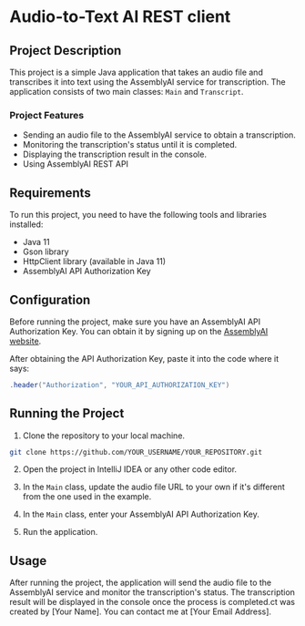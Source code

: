 # Audio-to-Text AI REST client 

## Project Description

This project is a simple Java application that takes an audio file and transcribes it into text using the AssemblyAI service for transcription. The application consists of two main classes: `Main` and `Transcript`.

### Project Features

- Sending an audio file to the AssemblyAI service to obtain a transcription.
- Monitoring the transcription's status until it is completed.
- Displaying the transcription result in the console.
- Using AssemblyAI REST API

## Requirements

To run this project, you need to have the following tools and libraries installed:

- Java 11
- Gson library
- HttpClient library (available in Java 11)
- AssemblyAI API Authorization Key

## Configuration

Before running the project, make sure you have an AssemblyAI API Authorization Key. You can obtain it by signing up on the [AssemblyAI website](https://www.assemblyai.com/).

After obtaining the API Authorization Key, paste it into the code where it says:

```java
.header("Authorization", "YOUR_API_AUTHORIZATION_KEY")
```

## Running the Project

1. Clone the repository to your local machine.

```bash
git clone https://github.com/YOUR_USERNAME/YOUR_REPOSITORY.git
```

2. Open the project in IntelliJ IDEA or any other code editor.

3. In the `Main` class, update the audio file URL to your own if it's different from the one used in the example.

4. In the `Main` class, enter your AssemblyAI API Authorization Key.

5. Run the application.

## Usage

After running the project, the application will send the audio file to the AssemblyAI service and monitor the transcription's status. The transcription result will be displayed in the console once the process is completed.ct was created by [Your Name]. You can contact me at [Your Email Address].
